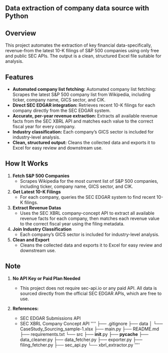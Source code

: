 ## Data extraction of company data source with Python

## Overview

This project automates the extraction of key financial data-specifically, revenue-from the latest 10-K filings of S&P 500 companies using only free and public SEC APIs. The output is a clean, structured Excel file suitable for analysis.

## Features

- **Automated company list fetching:** Automated company list fetching: Scrapes the latest S&P 500 company list from Wikipedia, including ticker, company name, GICS sector, and CIK.
- **Direct SEC EDGAR integration:** Retrieves recent 10-K filings for each company directly from the SEC EDGAR system.
- **Accurate, per-year revenue extraction:** Extracts all available revenue facts from the SEC XBRL API and matches each value to the correct fiscal year for every company.
- **Industry classification:** Each company’s GICS sector is included for industry-level analysis.
- **Clean, structured output:** Cleans the collected data and exports it to Excel for easy review and downstream use.


## How It Works

1. **Fetch S&P 500 Companies**
    - Scrapes Wikipedia for the most current list of S&P 500 companies, including ticker, company name, GICS sector, and CIK.
2. **Get Latest 10-K Filings**
    - For each company, queries the SEC EDGAR system to find recent 10-K filings.
3. **Extract Revenue Datas**
    - Uses the SEC XBRL company-concept API to extract all available revenue facts for each company, then matches each revenue value to the correct fiscal year using the filing metadata.
4. **Join Industry Classification**
    - Each company’s GICS sector is included for industry-level analysis.
5. **Clean and Export**
    - Cleans the collected data and exports it to Excel for easy review and downstream use.


## Note

1. **No API Key or Paid Plan Needed**
    - This project does not require sec-api.io or any paid API. All data is sourced directly from the official SEC EDGAR APIs, which are free to use.

2. **References:**
    - SEC EDGAR Submissions API
    - SEC XBRL Company Concept API
''''
├── .gitignore
├── data
│   └── CaseStudy_Sourcing_sample-1.xlsx
├── main.py
├── README.md
├── requirements.txt
└── src
    ├── __init__.py
    ├── __pycache__
    ├── data_cleaner.py
    ├── data_fetcher.py
    ├── exporter.py
    ├── filing_fetcher.py
    ├── sec_api.py
    └── xbrl_extractor.py
''''